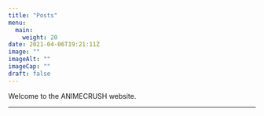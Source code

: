 ```yaml
---
title: "Posts"
menu: 
  main:
    weight: 20
date: 2021-04-06T19:21:11Z
image: ""
imageAlt: ""
imageCap: ""
draft: false
---
```


Welcome to the ANIMECRUSH website.

---
